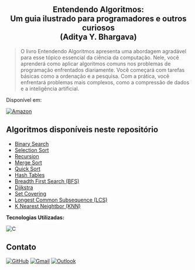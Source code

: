 <h2 align="center">Entendendo Algoritmos: <br> Um guia ilustrado para programadores e outros curiosos <br> (Aditya Y. Bhargava)</h2>

> O livro Entendendo Algoritmos apresenta uma abordagem agradável para esse tópico essencial da ciência da computação. Nele, você aprenderá como aplicar
> algoritmos comuns nos problemas de programação enfrentados diariamente. Você começará com tarefas básicas como a ordenação e a pesquisa. Com a prática,
> você enfrentará problemas mais complexos, como a compressão de dados e a inteligência artificial.

Disponível em: 

[![Amazon](https://img.shields.io/badge/amazon-52b5f7?style=for-the-badge&logo=amazon&logoColor=white)](https://www.amazon.com.br/dp/8575225634)

## Algoritmos disponíveis neste repositório

- [Binary Search](https://github.com/Edssaac/grokking-algorithms/tree/main/01)
- [Selection Sort](https://github.com/Edssaac/grokking-algorithms/tree/main/02)
- [Recursion](https://github.com/Edssaac/grokking-algorithms/tree/main/03)
- [Merge Sort](https://github.com/Edssaac/grokking-algorithms/tree/main/04)
- [Quick Sort](https://github.com/Edssaac/grokking-algorithms/tree/main/04)
- [Hash Tables](https://github.com/Edssaac/grokking-algorithms/tree/main/05)
- [Breadth First Search (BFS)](https://github.com/Edssaac/grokking-algorithms/tree/main/06)
- [Dijkstra](https://github.com/Edssaac/grokking-algorithms/tree/main/07)
- [Set Covering](https://github.com/Edssaac/grokking-algorithms/tree/main/08)
- [Longest Common Subsequence (LCS)](https://github.com/Edssaac/grokking-algorithms/tree/main/09)
- [K Nearest Neightbor (KNN)](https://github.com/Edssaac/grokking-algorithms/tree/main/10)

**Tecnologias Utilizadas:**

![C](https://img.shields.io/badge/C-00599C?style=for-the-badge&logo=c&logoColor=white)

## Contato

[![GitHub](https://img.shields.io/badge/GitHub-100000?style=for-the-badge&logo=github&logoColor=white)](https://github.com/edssaac)
[![Gmail](https://img.shields.io/badge/Gmail-D14836?style=for-the-badge&logo=gmail&logoColor=white)](mailto:edssaac@gmail.com)
[![Outlook](https://img.shields.io/badge/Outlook-0078D4?style=for-the-badge&logo=microsoft-outlook&logoColor=white)](mailto:edssaac@outlook.com)
